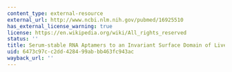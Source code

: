 ```yaml
---
content_type: external-resource
external_url: http://www.ncbi.nlm.nih.gov/pubmed/16925510
has_external_license_warning: true
license: https://en.wikipedia.org/wiki/All_rights_reserved
status: ''
title: Serum-stable RNA Aptamers to an Invariant Surface Domain of Live African Trypanosomes
uid: 6473c97c-c2dd-4284-99ab-bb463fc943ac
wayback_url: ''
---
```

